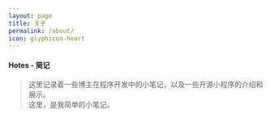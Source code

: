 ```yaml
---
layout: page
title: 关于
permalink: /about/
icon: glyphicon-heart
---
```

#### Hotes - 简记
> 这里记录着一些博主在程序开发中的小笔记，以及一些开源小程序的介绍和展示。    
> 这里，是我简单的小笔记。